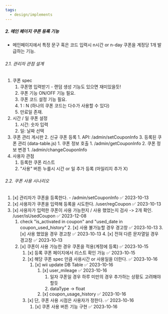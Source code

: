 ```yaml
---
tags:
  - design/implements
---
```


##### 2. 메인 페이지 쿠폰 등록 기능
- 메인페이지에서 특정 문구 혹은 코드 입력시 n시간 or n-day 쿠폰을 계정당 1개 발급하는 기능.

###### 2.1. 관리자 관점 설계
1. 쿠폰 spec
	1. 쿠폰명 입력받기 - 랜덤 생성 기능도 있으면 재미있을듯!
	2. 쿠폰 기능 ON/OFF 기능 필요.
	3. 쿠폰 코드 설정 기능 필요.
	4. 1 : N (하나의 쿠폰 코드는 다수가 사용할 수 있다)
	5. 만료일 존재.
3. 시간 / 일 쿠폰 설정
	1. 시간: 숫자 입력
	2. 일: 날짜 선택
4. 쿠폰 관리 게시판
	2. 신규 쿠폰 등록
		1. API: /admin/setCouponInfo
	3. 등록된 쿠폰 관리 (data-table.js)
		1. 쿠폰 정보 호출
			1. /admin/getCouponInfo
		2. 쿠폰 정보 변경
			1. /admin/changeCouponInfo
5. 사용자 관점
	1. 등록한 쿠폰 리스트
	2. "사용" 버튼 누를시 시간 or 일 추가 등록 (마일리지 추가 X)

###### 2.2. 쿠폰 사용 시나리오
1. [x] 관리자가 쿠폰을 등록한다. - /admin/setCouponInfo ✅ 2023-10-13
2. [x] 사용자가 쿠폰을 입력해 등록을 시도한다. /user/regCoupon ✅ 2023-10-13
3. [x] 사용자가 입력한 쿠폰이 사용 가능한지 / 사용 했었는지 검사 -> 2개 확인. /user/isUsedCoupon ✅ 2023-12-08
	1. check "is_activated in coupon" and "used_date in coupon_used_history"
		2. [x] 사용 불가능할 경우 경고창 ✅ 2023-10-13
		3. [x] 사용 했었을 경우 경고창 ✅ 2023-10-13
		4. [x] 전혀 다른 문자열일 경우 경고창 ✅ 2023-10-13
	2. [x] 쿠폰이 사용 가능한 경우 쿠폰을 적용(계정에 등록) ✅ 2023-10-15
		1. [x] 등록 쿠폰 페이지에서 리스트 확인 가능 ✅ 2023-10-15
		2. [x] 해당 쿠폰 spec 만큼 사용시간 or 사용일을 더한다. ✅ 2023-10-16
			1. [x] wii update DB Table ✅ 2023-10-16
				1. [x] user_mileage ✅ 2023-10-16
					1. 일자 쿠폰일 경우 하루 미만의 경우 추가하는 상황도 고려해야 할듯
					2. dataType -> float
				2. [x] coupon_usage_history ✅ 2023-10-16
		3. [x] 단, 쿠폰 사용 시점은 사용자가 정한다. ✅ 2023-10-16
			1. [x] 쿠폰 사용 버튼 기능 구현 ✅ 2023-10-16
